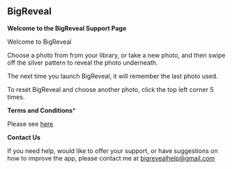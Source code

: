 ## BigReveal

**Welcome to the BigReveal Support Page**

Welcome to BigReveal

Choose a photo from from your library, or take a new photo, 
and then swipe off the silver pattern to reveal the photo underneath.

The next time you launch BigReveal, it will remember the last photo used.

To reset BigReveal and choose another photo, click the top left corner 5 times.

**Terms and Conditions***

Please see [here](https://thompsm.github.io/BigRevealSupport/termsandconditions)

**Contact Us**

If you need help, would like to offer your support, or have suggestions on how to improve the app, please contact me at <bigrevealhelp@gmail.com>
